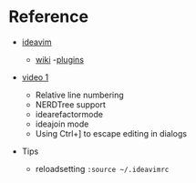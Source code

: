 # Reference 
* [ideavim](https://github.com/JetBrains/ideavim)
    - [wiki](https://github.com/JetBrains/ideavim/wiki) 
        -[plugins](https://github.com/JetBrains/ideavim/wiki/Emulated-plugins)

* [video 1](https://www.youtube.com/watch?v=SDiKLLrUZMIk) 
    - Relative line numbering
    - NERDTree support
    - idearefactormode
    - ideajoin mode
    - Using Ctrl+] to escape editing in dialogs
* Tips
    - reloadsetting `:source ~/.ideavimrc` 
